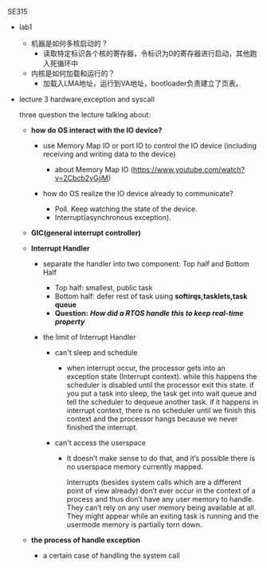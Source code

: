 SE315

- lab1 

  - 机器是如何多核启动的？
    - 读取特定标识各个核的寄存器，令标识为0的寄存器进行启动，其他跑入死循环中
  - 内核是如何加载和运行的？
    - 加载入LMA地址，运行到VA地址，bootloader负责建立了页表。	

- lecture 3 hardware,exception and syscall

  three question the lecture talking about:

  - **how do OS interact with the IO device?**

    - use Memory Map IO or port IO to control the IO device (including receiving and writing data to the device)
      - about Memory Map IO (https://www.youtube.com/watch?v=2Cbcb2yGjiM)

    - how do OS realize the IO device already to communicate? 
      - Poll. Keep watching the state of the device.
      - Interrupt(asynchronous exception).

  - **GIC(general interrupt controller)**

  - **Interrupt Handler**

    - separate the handler into two component: Top half and Bottom Half

      - Top half:  smallest, public task
      - Bottom half: defer rest of task using **softirqs,tasklets,task queue**
      - **Question:** ***How did a RTOS handle this to keep real-time property***

    - the limit of Interrupt Handler

      - can't sleep and schedule

        - when interrupt occur, the processor gets into an exception state (Interrupt context). while this happens the scheduler is disabled until the processor exit this state. if you put a task into sleep, the task get into wait queue and tell the scheduler to dequeue another task. if it happens in interrupt context, there is no scheduler until we finish this context and the processor hangs because we never finished the interrupt.

      - can't access the userspace

        - It doesn’t make sense to do that, and it’s possible there is no userspace memory currently mapped.

          Interrupts (besides system calls which are a different point of view already) don’t ever occur in the context of a process and thus don’t have any user memory to handle. They can’t rely on any user memory being available at all. They might appear while an exiting task is running and the usermode memory is partially torn down.

  - **the process of handle exception** 

    - a certain case of handling the system call

